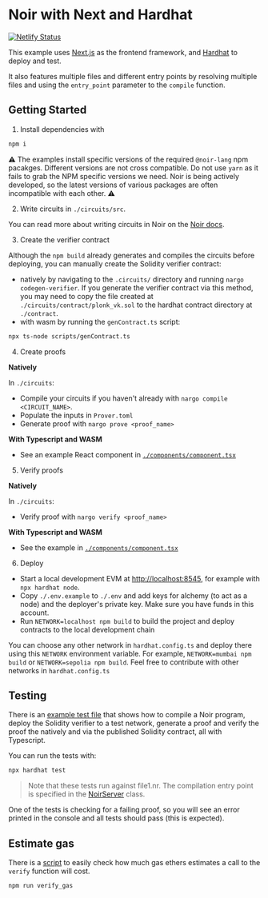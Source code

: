 # Noir with Next and Hardhat

[![Netlify Status](https://api.netlify.com/api/v1/badges/e4bd1ebc-6be1-4ed2-8be8-18f70382ae22/deploy-status)](https://app.netlify.com/sites/spiffy-lollipop-5d763a/deploys)

This example uses [Next.js](https://nextjs.org/) as the frontend framework, and [Hardhat](https://hardhat.org/) to deploy and test.

It also features multiple files and different entry points by resolving multiple files and using the `entry_point` parameter to the `compile` function.

## Getting Started

1. Install dependencies with

```bash
npm i
```

⚠️  The examples install specific versions of the required `@noir-lang` npm pacakges. Different versions are not cross compatible. Do not use `yarn` as it fails to grab the NPM specific versions we need. Noir is being actively developed, so the latest versions of various packages are often incompatible with each other. ⚠️

2. Write circuits in `./circuits/src`.

You can read more about writing circuits in Noir on the [Noir docs](https://noir-lang.org/).

3. Create the verifier contract

Although the `npm build` already generates and compiles the circuits before deploying, you can manually create the Solidity verifier contract:

- natively by navigating to the `.circuits/` directory and running `nargo codegen-verifier`. If you
  generate the verifier contract via this method, you may need to copy the file created at
  `./circuits/contract/plonk_vk.sol` to the hardhat contract directory at `./contract`.
- with wasm by running the `genContract.ts` script:

```bash
npx ts-node scripts/genContract.ts
```

4. Create proofs

**Natively**

In `./circuits`:

- Compile your circuits if you haven't already with `nargo compile <CIRCUIT_NAME>`.
- Populate the inputs in `Prover.toml`
- Generate proof with `nargo prove <proof_name>`

**With Typescript and WASM**

- See an example React component in [`./components/component.tsx`](./components/component.tsx)

5. Verify proofs

**Natively**

In `./circuits`:

- Verify proof with `nargo verify <proof_name>`

**With Typescript and WASM**

- See the example in [`./components/component.tsx`](./components/component.tsx)

6. Deploy

- Start a local development EVM at <http://localhost:8545>, for example with `npx hardhat node`.
- Copy `./.env.example` to `./.env` and add keys for alchemy (to act as a node) and the deployer's private key. Make sure you have funds in this account.
- Run `NETWORK=localhost npm build` to build the project and deploy contracts to the local development chain

You can choose any other network in `hardhat.config.ts` and deploy there using this `NETWORK` environment variable. For example, `NETWORK=mumbai npm build` or `NETWORK=sepolia npm build`. Feel free to contribute with other networks in `hardhat.config.ts`

## Testing

There is an [example test file](./test/index.ts) that shows how to compile a Noir program, deploy the Solidity verifier to a test network, generate a proof and verify the proof the natively and via the published Solidity contract, all with Typescript.

You can run the tests with:

```sh
npx hardhat test
```

> Note that these tests run against file1.nr. The compilation entry point is specified in the [NoirServer](./utils/noir/noirServer.ts) class.

One of the tests is checking for a failing proof, so you will see an error printed in the console and all tests should pass (this is expected).

## Estimate gas

There is a [script](./scripts/verificationGas.ts) to easily check how much gas ethers estimates a call to the `verify` function will cost.

```sh
npm run verify_gas
```
